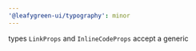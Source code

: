 ```yaml
---
'@leafygreen-ui/typography': minor
---
```


types `LinkProps` and `InlineCodeProps` accept a generic
